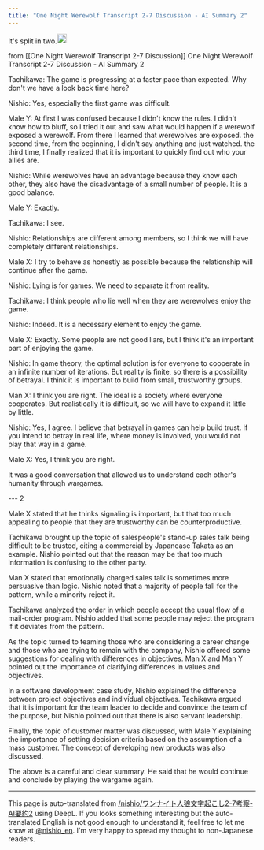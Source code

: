 ```yaml
---
title: "One Night Werewolf Transcript 2-7 Discussion - AI Summary 2"
---
```


It's split in two.<img src='https://scrapbox.io/api/pages/nishio-en/nishio/icon' alt='nishio.icon' height="19.5"/>

from  [[One Night Werewolf Transcript 2-7 Discussion]]
One Night Werewolf Transcript 2-7 Discussion - AI Summary 2

Tachikawa: The game is progressing at a faster pace than expected. Why don't we have a look back time here?

Nishio: Yes, especially the first game was difficult.

Male Y: At first I was confused because I didn't know the rules. I didn't know how to bluff, so I tried it out and saw what would happen if a werewolf exposed a werewolf. From there I learned that werewolves are exposed. the second time, from the beginning, I didn't say anything and just watched. the third time, I finally realized that it is important to quickly find out who your allies are.

Nishio: While werewolves have an advantage because they know each other, they also have the disadvantage of a small number of people. It is a good balance.

Male Y: Exactly.

Tachikawa: I see.

Nishio: Relationships are different among members, so I think we will have completely different relationships.

Male X: I try to behave as honestly as possible because the relationship will continue after the game.

Nishio: Lying is for games. We need to separate it from reality.

Tachikawa: I think people who lie well when they are werewolves enjoy the game.

Nishio: Indeed. It is a necessary element to enjoy the game.

Male X: Exactly. Some people are not good liars, but I think it's an important part of enjoying the game.

Nishio: In game theory, the optimal solution is for everyone to cooperate in an infinite number of iterations. But reality is finite, so there is a possibility of betrayal. I think it is important to build from small, trustworthy groups.

Man X: I think you are right. The ideal is a society where everyone cooperates. But realistically it is difficult, so we will have to expand it little by little.

Nishio: Yes, I agree. I believe that betrayal in games can help build trust. If you intend to betray in real life, where money is involved, you would not play that way in a game.

Male X: Yes, I think you are right.

It was a good conversation that allowed us to understand each other's humanity through wargames.

--- 2

Male X stated that he thinks signaling is important, but that too much appealing to people that they are trustworthy can be counterproductive.

Tachikawa brought up the topic of salespeople's stand-up sales talk being difficult to be trusted, citing a commercial by Japanease Takata as an example. Nishio pointed out that the reason may be that too much information is confusing to the other party.

Man X stated that emotionally charged sales talk is sometimes more persuasive than logic. Nishio noted that a majority of people fall for the pattern, while a minority reject it.

Tachikawa analyzed the order in which people accept the usual flow of a mail-order program. Nishio added that some people may reject the program if it deviates from the pattern.

As the topic turned to teaming those who are considering a career change and those who are trying to remain with the company, Nishio offered some suggestions for dealing with differences in objectives. Man X and Man Y pointed out the importance of clarifying differences in values and objectives.

In a software development case study, Nishio explained the difference between project objectives and individual objectives. Tachikawa argued that it is important for the team leader to decide and convince the team of the purpose, but Nishio pointed out that there is also servant leadership.

Finally, the topic of customer matter was discussed, with Male Y explaining the importance of setting decision criteria based on the assumption of a mass customer. The concept of developing new products was also discussed.

The above is a careful and clear summary. He said that he would continue and conclude by playing the wargame again.

---
This page is auto-translated from [/nishio/ワンナイト人狼文字起こし2-7考察-AI要約2](https://scrapbox.io/nishio/ワンナイト人狼文字起こし2-7考察-AI要約2) using DeepL. If you looks something interesting but the auto-translated English is not good enough to understand it, feel free to let me know at [@nishio_en](https://twitter.com/nishio_en). I'm very happy to spread my thought to non-Japanese readers.